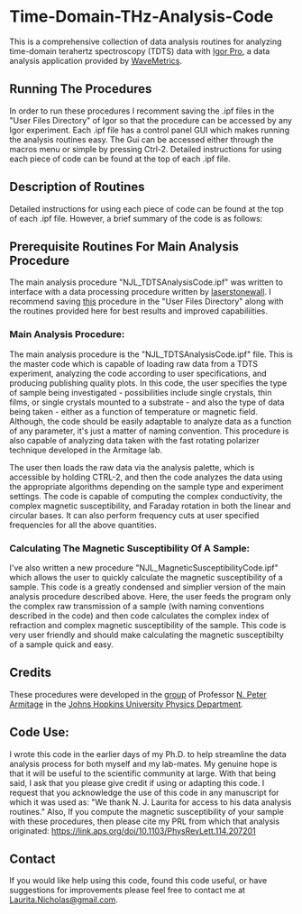 # Time-Domain-THz-Analysis-Code

This is a comprehensive collection of data analysis routines for analyzing time-domain terahertz spectroscopy (TDTS) data with [Igor Pro](https://www.wavemetrics.com/products/igorpro/igorpro.htm), a data analysis application provided by [WaveMetrics](https://www.wavemetrics.com/index.html).

## **Running The Procedures**
In order to run these procedures I recomment saving the .ipf files in the "User Files Directory" of Igor so that the procedure can be accessed by any Igor experiment.  Each .ipf file has a control panel GUI which makes running the analysis routines easy.  The Gui can be accessed either through the macros menu or simple by pressing Ctrl-2.  Detailed instructions for using each piece of code can be found at the top of each .ipf file.  

## **Description of Routines**

Detailed instructions for using each piece of code can be found at the top of each .ipf file.  However, a brief summary of the code is as follows:

## **Prerequisite Routines For Main Analysis Procedure**
The main analysis procedure "NJL_TDTSAnalysisCode.ipf" was written to interface with a data processing procedure written by [laserstonewall](https://github.com/laserstonewall?tab=repositories).  I recommend saving [this](https://github.com/laserstonewall/THzTDSProcedures/blob/master/THz_Procedures_02-12-2014.ipf) procedure in the "User Files Directory" along with the routines provided here for best results and improved capabiliities.

### **Main Analysis Procedure**:

The main analysis procedure is the "NJL_TDTSAnalysisCode.ipf" file.  This is the master code which is capable of loading raw data from a TDTS experiment, analyzing the code according to user specifications, and producing publishing quality plots.  In this code, the user specifies the type of sample being investigated - possibilities include single crystals, thin films, or single crystals mounted to a substrate - and also the type of data being taken - either as a function of temperature or magnetic field.  Although, the code should be easily adaptable to analyze data as a function of any parameter, it's just a matter of naming convention.  This procedure is also capable of analyzing data taken with the fast rotating polarizer technique developed in the Armitage lab. 

The user then loads the raw data via the analysis palette, which is accessible by holding CTRL-2, and then the code analyzes the data using the appropriate algorithms depending on the sample type and experiment settings.  The code is capable of computing the complex conductivity, the complex magnetic susceptibility, and Faraday rotation in both the linear and circular bases.  It can also perform frequency cuts at user specified frequencies for all the above quantities.

### **Calculating The Magnetic Susceptibility Of A Sample**:

I've also written a new procedure "NJL_MagneticSusceptibilityCode.ipf" which allows the user to quickly calculate the magnetic susceptibility of a sample.  This code is a greatly condensed and simplier version of the main analysis procedure described above.  Here, the user feeds the program only the complex raw transmission of a sample (with naming conventions described in the code) and then code calculates the complex index of refraction and complex magnetic susceptibility of the sample.  This code is very user friendly and should make calculating the magnetic susceptibilty of a sample quick and easy.

## **Credits**
These procedures were developed in the [group](https://sites.google.com/site/nparmitagegroup/) of Professor [N. Peter Armitage](http://physics-astronomy.jhu.edu/directory/n-peter-armitage/) in the [Johns Hopkins University Physics Department](http://physics-astronomy.jhu.edu/).

## **Code Use**:

I wrote this code in the earlier days of my Ph.D. to help streamline the data analysis process for both myself and my lab-mates.  My genuine hope is that it will be useful to the scientific community at large.  With that being said, I ask that you please give credit if using or adapting this code.  I request that you acknowledge the use of this code in any manuscript for which it was used as: "We thank N. J. Laurita for access to his data analysis routines."  Also, If you compute the magnetic susceptibility of your sample with these procedures, then please cite my PRL from which that analysis originated: https://link.aps.org/doi/10.1103/PhysRevLett.114.207201


## **Contact**
If you would like help using this code, found this code useful, or have suggestions for improvements please feel free to contact me at Laurita.Nicholas@gmail.com.

